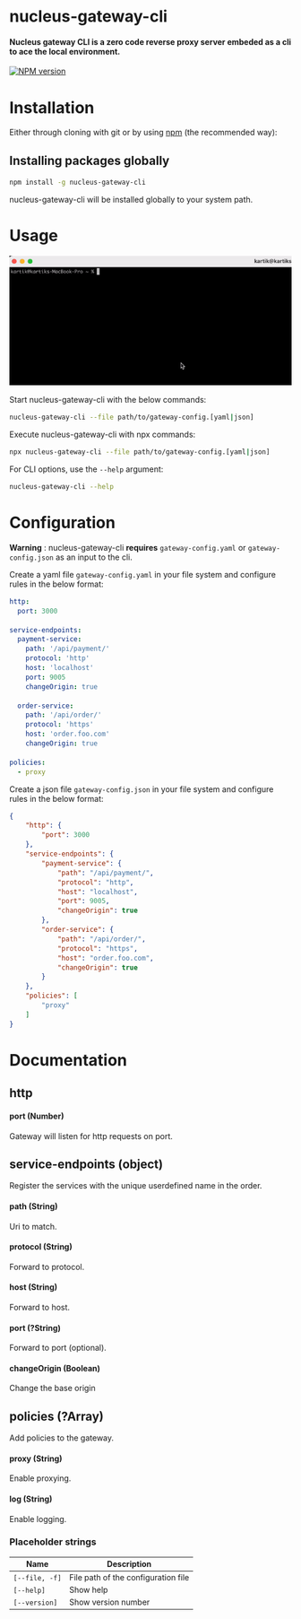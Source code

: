 # nucleus-gateway-cli

#### Nucleus gateway CLI is a zero code reverse proxy server embeded as a cli to ace the local environment. 


[![NPM version](https://badge.fury.io/js/nucleus-gateway-cli.svg)](https://registry.npmjs.org/nucleus-gateway-cli)


# Installation

Either through cloning with git or by using [npm](http://npmjs.org) (the recommended way):
## Installing packages globally

```bash
npm install -g nucleus-gateway-cli
```

nucleus-gateway-cli will be installed globally to your system path.


# Usage

![Alt text](./assets/demo_cli.gif)

Start nucleus-gateway-cli with the below commands:

```bash
nucleus-gateway-cli --file path/to/gateway-config.[yaml|json]
```

Execute nucleus-gateway-cli with npx commands:

```bash
npx nucleus-gateway-cli --file path/to/gateway-config.[yaml|json]
```

For CLI options, use the `--help` argument:

```bash
nucleus-gateway-cli --help
```


# Configuration

**Warning** : nucleus-gateway-cli **requires**  `gateway-config.yaml` or `gateway-config.json` as an input to the cli.

Create a yaml file `gateway-config.yaml` in your file system and configure rules in the below format:

```yaml
http:
  port: 3000    

service-endpoints: 
  payment-service:
    path: '/api/payment/'  
    protocol: 'http'                     
    host: 'localhost'                    
    port: 9005                           
    changeOrigin: true                   

  order-service:
    path: '/api/order/'
    protocol: 'https'
    host: 'order.foo.com'
    changeOrigin: true        

policies:
  - proxy   

```

Create a json file `gateway-config.json` in your file system and configure rules in the below format:

```json
{
    "http": {
        "port": 3000
    },
    "service-endpoints": {
        "payment-service": {
            "path": "/api/payment/",
            "protocol": "http",
            "host": "localhost",
            "port": 9005,
            "changeOrigin": true
        },
        "order-service": {
            "path": "/api/order/",
            "protocol": "https",
            "host": "order.foo.com",
            "changeOrigin": true
        }
    },
    "policies": [
        "proxy"
    ]
}
```
# Documentation

## http

#### port (Number)

Gateway will listen for http requests on port.

## service-endpoints (object)

Register the services with the unique userdefined name in the order.

#### path (String)

Uri to match.

#### protocol (String)

Forward to protocol.                      

#### host (String)

Forward to host.

#### port (?String)

Forward to port (optional).


#### changeOrigin (Boolean)

Change the base origin


## policies (?Array)

Add policies to the gateway.

#### proxy (String)

Enable proxying.                      

#### log (String)

Enable logging.                      

### Placeholder strings

Name | Description
--- | ---
`[--file, -f]` | File path of the configuration file
`[--help]` | Show help
`[--version]` | Show version number